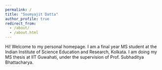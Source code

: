 ```yaml
---
permalink: /
title: "Soumyajit Datta"
author_profile: true
redirect_from: 
  - /about/
  - /about.html
---
```


Hi! Welcome to my personal homepage. I am a final year MS student at the Indian Institute of Science Education and Research, Kolkata. I am doing my MS thesis at IIT Guwahati, under the supervision of Prof. Subhaditya Bhattacharya.
